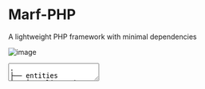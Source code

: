 <h1>Marf-PHP</h1>

<p origin="https://github.com/user-attachments/assets/e37c56af-acbf-4146-b19d-b623b6436418">A lightweight PHP framework with minimal dependencies</p>

![image](https://github.com/user-attachments/assets/3abe0b8f-c0a4-47c2-a8be-10b3345ae971)


<textarea>
.
├── entities
│   ├── client.php
│   ├── database.php
│   ├── router.php
│   └── security.php
├── middleware
│   └── isHttps.mw.php
├── public
│   ├── assets
│   │   └── css
│   │       ├── bulma.css
│   │       └── self.css
│   └── index.php
├── registers
│   ├── middlewareRegister.php
│   └── viewRegister.php
├── templates
│   ├── middleware.php
│   └── view.php
├── urls.php
└── views
    └── page
        ├── catchers
        │   ├── invalidRequestMethod.view.php
        │   ├── viewNotFound.view.php
        │   └── websiteOffline.view.php
        ├── homePost.view.php
        ├── home.view.php
        ├── https.view.php
        └── securityWarning.view.php
</textarea>
